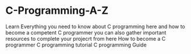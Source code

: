# C-Programming-A-Z
Learn Everything you need to know about C programming here and how to become a competent C programmer you can also gather important resources to complete your projecrt from here
How to become a C programmer
C programming tutorial 
C programming Guide
